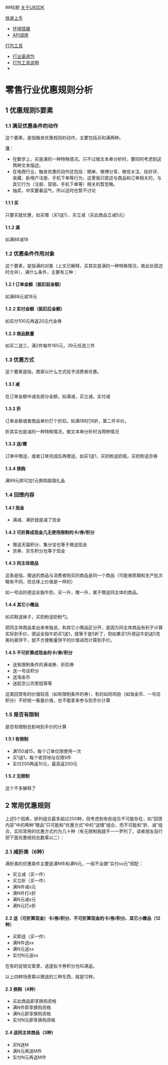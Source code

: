 ##标题
[关于U8SDK](index.md)

[快速上手]()

  * [环境搭建](setup.md)
  * [API调用](quickstart.md)

[打包工具]()

  * [打出渠道包](package.md)
  * [打包工具说明](package_readme.md)
  * 
  # 零售行业优惠规则分析
## 1 优惠规则5要素
### 1.1 满足优惠条件的动作
这个要素，是指触发优惠规则的动作，主要包括买和满两种。

__注__：

- 在数学上，买是满的一种特殊情况，只不过做文本串分析时，要同时考虑到这两种文本描述。
- 在电商行业，触发优惠的动作还包括：晒单、微博分享、微信关注、给好评、收藏、新用户注册、手机下单等行为，这里我只叙述与商品和订单相关的，与其它行为（注册、营销、手机下单等）相关的暂忽略。
- 抽奖，中奖要看运气，所以这时也暂不讨论

#### 1.1.1 买
只要买就优惠，如买赠（买1送1）、买立减（买此商品立减5元）

#### 1.1.2 满
如满88减18


### 1.2 优惠条件作用对象
这个要素，是指满的对象（上文已解释，买其实是满的一种特殊情况，故此处叙述时合并），满什么条件，主要有三种：

#### 1.2.1 订单金额（抵扣前金额）
如满88元减18元

#### 1.2.2 实付金额（抵扣后金额）
如实付100元再返20元代金券

#### 1.2.3 商品数量
如买二送三，满2件每件165元，39元任选三件


### 1.3 优惠方式
这个要素是指，商家以什么方式给予消费者优惠。

#### 1.3.1 减
在订单金额中减去部分金额，如满减，买立减，实付减

#### 1.3.2 折
订单金额或者商品单价打个折扣。如满188打8折，第二件半价。

折其实也是减的一种特殊情况，做文本串分析时当两种情况

#### 1.3.3 送/赠
订单中赠送，或者订单完成后再赠送。如买1送1，买奶粉送奶瓶，买奶粉送京券

#### 1.3.4 换购
满99元即可加1元换购超值礼品

### 1.4 回馈内容
#### 1.4.1 现金
- 满减、满折就是减了现金

#### 1.4.2 可折算成现金几无使用限制的卡/券/积分
- 赠送天猫积分、集分宝也等于赠送现金
- 京券、京东积分也等于现金

#### 1.4.3 同主体商品
这条是指，赠送的商品与消费者购买的商品是同一个商品（可能保质期和生产批次略有不同，但总体上价值是一样的）

如一号店的德运全脂牛奶，买一升，赠一升，属于赠送同主体的商品。

#### 1.4.4 其它小赠品
如买鞋送袜子，买奶粉送奶粉勺。

把同主体商品拿出来单独说，和其它小赠品区分开，是因为同主体商品有利于计算实际到手价，德运全指牛奶买1送1，就等于是5折了，但如果买1升德运牛奶送5克奥利奥饼干，就不方便衡量饼干的价值进而计算到手价。

#### 1.4.5 不可折算成现金的卡/券/积分
- 送有限制条件的满减券、折扣券
- 送一号店积分
- 送淘金币
- 送航空公司里程等等

这类回馈有的价值较高（如有限制条件的券），有的如同鸡肋（如淘金币、一号店积分）不好统一衡量价值，也不能拿来参与到手价计算


### 1.5 是否有限制
是否有限制也影响到手价的计算

#### 1.5.1 有限制
- 满150减15，每个订单仅限使用一次
- 买1送1，每个收货地址仅限5件
- 实付200再返10元，最高返200元

#### 1.5.2 无限制
这个不多解释了

## 2 常用优惠规则
上述5个因素，排列组合最多超过200种，但考虑到有些组合不可能存在，如“回馈内容”中的两种“赠品”只可能和“优惠方式”中的“送赠”组合，而不可能和“折、减”组合，实际常用的优惠方式约为几十种（有无限制我就不一一罗列了，读者朋友自行把下面优惠规则总数乘以二）：

### 2.1 减折类（6种）
满折类的优惠条件主要是满N件和满N元，一般不会跟“实付xx元”搭配：

- 买立减（买一件）
- 买立折（买一件）
- 满N件减x元 
- 满N件打x折
- 满N元减x元
- 满N元打x折

#### 2.2 送（可折算现金）卡/券/积分、不可折算现金的卡/券/积分、其它小赠品（12种）
- 买即送（买一件）
- 满N件送xx
- 满N元送xx
- 实付N元送xx

在有的促销文案里，送虚拟卡券积分也叫满返。

以上四种场景乘以赠送的三种东西，就是12种。

#### 2.3 换购（4种）
- 买此商品即享换购资格
- 满N件即享换购资格
- 满N元即享换购资格
- 实付N元即享换购资格

#### 2.4 送同主体商品（3种）
- 买N送M
- 满N元再送M件
- 实付N元再送M件